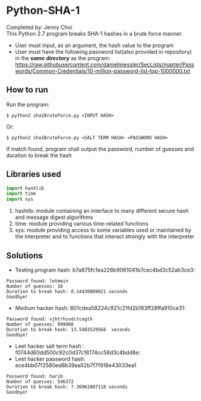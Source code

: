 # Python-SHA-1 
Completed by: Jenny Choi  
This Python 2.7 program breaks SHA-1 hashes in a brute force manner.  
* User must input, as an argument, the hash value to the program 
* User must have the following password list(also provided in repository) in the **_same directory_** as the program: https://raw.githubusercontent.com/danielmiessler/SecLists/master/Passwords/Common-Credentials/10-million-password-list-top-1000000.txt

## How to run  
Run the program:  
```
$ python2 sha1BruteForce.py <INPUT HASH> 
```
Or: 
```
$ python2 sha1BruteForce.py <SALT TERM HASH> <PASSWORD HASH>
```
If match found, program shall output the password, number of guesses and duration to break the hash 

## Libraries used
```python
import hashlib
import time
import sys
```
1. hashlib: module containing an interface to many different secure hash and message digest algorithms
2. time: module providing various time-related functions
3. sys: module providing access to some variables used or maintained by the interpreter and to functions that interact strongly with the interpreter
## Solutions 
* Testing program hash: b7a875fc1ea228b9061041b7cec4bd3c52ab3ce3:  
```
Password found: letmein
Number of guesses: 16
Duration to break hash: 0.14430809021 seconds
Goodbye!
```
* Medium hacker hash: 801cdea58224c921c21fd2b183ff28ffa910ce31:  
```
Password found: vjhtrhsvdctcegth
Number of guesses: 999968
Duration to break hash: 13.5483529568  seconds
Goodbye!
```

* Leet hacker salt term hash : f0744d60dd500c92c0d37c16174cc58d3c4bdd8e:
* Leet hacker password hash: ece4bb07f2580ed8b39aa52b7f7f918e43033ea1
```
Password found: harib
Number of guesses: 546372
Duration to break hash: 7.36961007118 seconds
Goodbye!
```

